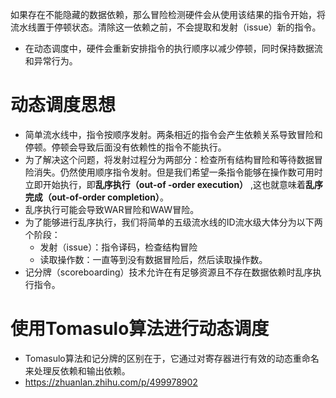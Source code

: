  如果存在不能隐藏的数据依赖，那么冒险检测硬件会从使用该结果的指令开始，将流水线置于停顿状态。清除这一依赖之前，不会提取和发射（issue）新的指令。
- 在动态调度中，硬件会重新安排指令的执行顺序以减少停顿，同时保持数据流和异常行为。
# 动态调度思想
- 简单流水线中，指令按顺序发射。两条相近的指令会产生依赖关系导致冒险和停顿。停顿会导致后面没有依赖性的指令不能执行。
- 为了解决这个问题，将发射过程分为两部分：检查所有结构冒险和等待数据冒险消失。仍然使用顺序指令发射。但是我们希望一条指令能够在操作数可用时立即开始执行，即**乱序执行（out-of -order execution）** ,这也就意味着**乱序完成（out-of-order completion）**。
- 乱序执行可能会导致WAR冒险和WAW冒险。
- 为了能够进行乱序执行，我们将简单的五级流水线的ID流水级大体分为以下两个阶段：
	- 发射（issue）：指令译码，检查结构冒险
	- 读取操作数：一直等到没有数据冒险后，然后读取操作数。
- 记分牌（scoreboarding）技术允许在有足够资源且不存在数据依赖时乱序执行指令。
# 使用Tomasulo算法进行动态调度
- Tomasulo算法和记分牌的区别在于，它通过对寄存器进行有效的动态重命名来处理反依赖和输出依赖。
- https://zhuanlan.zhihu.com/p/499978902
